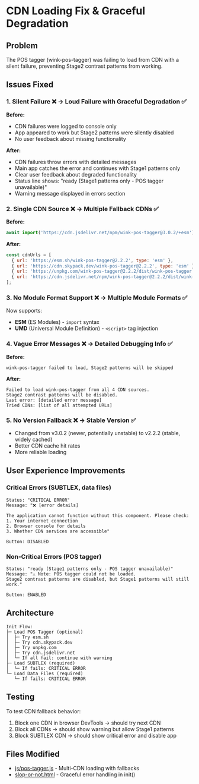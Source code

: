 # CDN Loading Fix & Graceful Degradation

## Problem
The POS tagger (wink-pos-tagger) was failing to load from CDN with a silent failure, preventing Stage2 contrast patterns from working.

## Issues Fixed

### 1. **Silent Failure** ❌ → **Loud Failure with Graceful Degradation** ✅

**Before:**
- CDN failures were logged to console only
- App appeared to work but Stage2 patterns were silently disabled
- No user feedback about missing functionality

**After:**
- CDN failures throw errors with detailed messages
- Main app catches the error and continues with Stage1 patterns only
- Clear user feedback about degraded functionality
- Status line shows: "ready (Stage1 patterns only - POS tagger unavailable)"
- Warning message displayed in errors section

### 2. **Single CDN Source** ❌ → **Multiple Fallback CDNs** ✅

**Before:**
```javascript
await import('https://cdn.jsdelivr.net/npm/wink-pos-tagger@3.0.2/+esm')
```

**After:**
```javascript
const cdnUrls = [
  { url: 'https://esm.sh/wink-pos-tagger@2.2.2', type: 'esm' },
  { url: 'https://cdn.skypack.dev/wink-pos-tagger@2.2.2', type: 'esm' },
  { url: 'https://unpkg.com/wink-pos-tagger@2.2.2/dist/wink-pos-tagger.min.js', type: 'umd' },
  { url: 'https://cdn.jsdelivr.net/npm/wink-pos-tagger@2.2.2/dist/wink-pos-tagger.min.js', type: 'umd' },
];
```

### 3. **No Module Format Support** ❌ → **Multiple Module Formats** ✅

Now supports:
- **ESM** (ES Modules) - `import` syntax
- **UMD** (Universal Module Definition) - `<script>` tag injection

### 4. **Vague Error Messages** ❌ → **Detailed Debugging Info** ✅

**Before:**
```
wink-pos-tagger failed to load, Stage2 patterns will be skipped
```

**After:**
```
Failed to load wink-pos-tagger from all 4 CDN sources.
Stage2 contrast patterns will be disabled.
Last error: [detailed error message]
Tried CDNs: [list of all attempted URLs]
```

### 5. **No Version Fallback** ❌ → **Stable Version** ✅

- Changed from v3.0.2 (newer, potentially unstable) to v2.2.2 (stable, widely cached)
- Better CDN cache hit rates
- More reliable loading

## User Experience Improvements

### Critical Errors (SUBTLEX, data files)
```
Status: "CRITICAL ERROR"
Message: "❌ [error details]

The application cannot function without this component. Please check:
1. Your internet connection
2. Browser console for details
3. Whether CDN services are accessible"

Button: DISABLED
```

### Non-Critical Errors (POS tagger)
```
Status: "ready (Stage1 patterns only - POS tagger unavailable)"
Message: "⚠ Note: POS tagger could not be loaded.
Stage2 contrast patterns are disabled, but Stage1 patterns will still work."

Button: ENABLED
```

## Architecture

```
Init Flow:
├─ Load POS Tagger (optional)
│  ├─ Try esm.sh
│  ├─ Try cdn.skypack.dev
│  ├─ Try unpkg.com
│  ├─ Try cdn.jsdelivr.net
│  └─ If all fail: continue with warning
├─ Load SUBTLEX (required)
│  └─ If fails: CRITICAL ERROR
└─ Load Data Files (required)
   └─ If fails: CRITICAL ERROR
```

## Testing

To test CDN fallback behavior:
1. Block one CDN in browser DevTools → should try next CDN
2. Block all CDNs → should show warning but allow Stage1 patterns
3. Block SUBTLEX CDN → should show critical error and disable app

## Files Modified

- [js/pos-tagger.js](js/pos-tagger.js) - Multi-CDN loading with fallbacks
- [slop-or-not.html](slop-or-not.html) - Graceful error handling in init()
